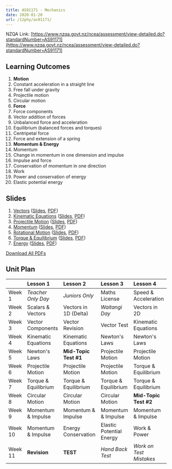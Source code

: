 ```yaml
---
title: AS91171 - Mechanics
date: 2020-01-20
url: /12phy/as91171/
---
```


NZQA Link: [https://www.nzqa.govt.nz/ncea/assessment/view-detailed.do?standardNumber=AS91171](https://www.nzqa.govt.nz/ncea/assessment/view-detailed.do?standardNumber=AS91171)

## Learning Outcomes

1. __Motion__
  1. Constant acceleration in a straight line
  2. Free fall under gravity
  3. Projectile motion
  4. Circular motion
2. __Force__
  1. Force components
  2. Vector addition of forces
  3. Unbalanced force and acceleration
  4. Equilibrium (balanced forces and torques)
  5. Centripetal force
  6. Force and extension of a spring
3. __Momentum & Energy__
  1. Momentum
  2. Change in momentum in one dimension and impulse
  3. Impulse and force
  4. Conservation of momentum in one direction
  5. Work
  6. Power and conservation of energy
  7. Elastic potential energy

## Slides

1. [Vectors](scalars-vs-vectors/) ([Slides](slides/scalars-vs-vectors/), [PDF](pdfs/scalars-vs-vectors.pdf))
1. [Kinematic Equations](kinematic-equations/) ([Slides](slides/kinematic-equations/), [PDF](pdfs/kinematic-equations.pdf)) 
1. [Projectile Motion](1-projectile-motion/) ([Slides](slides/1-projectile-motion/), [PDF](pdfs/1-projectile-motion.pdf))
2. [Momentum](2-momentum/) ([Slides](slides/2-momentum/), [PDF](pdfs/2-momentum.pdf))
3. [Rotational Motion](3-rotational-motion/) ([Slides](slides/3-rotational-motion/), [PDF](pdfs/3-rotational-motion.pdf))
4. [Torque & Equilibrium](4-torque-equilibrium/) ([Slides](slides/4-torque-equilibrium/), [PDF](pdfs/4-torque-equilibrium.pdf))
5. [Energy](5-energy/) ([Slides](slides/5-energy/), [PDF](pdfs/5-energy.pdf))

[Download All PDFs](2-mechanics.zip)

## Unit Plan

|          | Lesson 1              | Lesson 2               | Lesson 3                  | Lesson 4                 |
|:---------|:----------------------|:-----------------------|:--------------------------|:-------------------------|
| Week 1   | _Teacher Only Day_    | _Juniors Only_         | Maths License             | Speed & Acceleration     |
| Week 2   | Scalars & Vectors     | Vectors in 1D (Delta)  | _Waitangi Day_            | Vectors in 2D            |
| Week 3   | Vector Components     | Vector Revision        | Vector Test               | Kinematic Equations      |
| Week 4   | Kinematic Equations   | Kinematic Equations    | Newton's Laws             | Newton's Laws            |
| Week 5   | Newton's Laws         | __Mid-Topic Test #1__  | Projectile Motion         | Projectile Motion        |
| Week 6   | Projectile Motion     | Projectile Motion      | Projectile Motion         | Torque & Equilibrium     |
| Week 7   | Torque & Equilibrium  | Torque & Equilibrium   | Torque & Equilibrium      | Torque & Equilibrium     |
| Week 8   | Circular Motion       | Circular Motion        | Circular Motion           | __Mid-Topic Test #2__    |
| Week 9   | Momentum & Impulse    | Momentum & Impulse     | Momentum & Impulse        | Momentum & Impulse       |
| Week 10  | Momentum & Impulse    | Energy Conservation    | Elastic Potential Energy  | Work & Power             |
| Week 11  | __Revision__          | __TEST__               | _Hand Back Test_          | _Work on Test Mistakes_  |